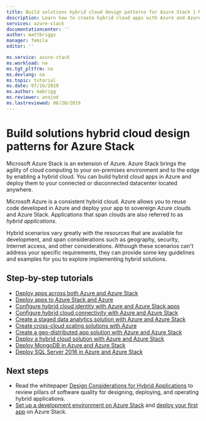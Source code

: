 ```yaml
---
title: Build solutions hybrid cloud design patterns for Azure Stack | Microsoft Docs
description: Learn how to create hybrid cloud apps with Azure and Azure Stack
services: azure-stack
documentationcenter: ''
author: mattbriggs
manager: femila
editor: ''

ms.service: azure-stack
ms.workload: na
ms.tgt_pltfrm: na
ms.devlang: na
ms.topic: tutorial
ms.date: 07/16/2019
ms.author: mabrigg
ms.reviewer: anajod
ms.lastreviewed: 06/20/2019
---
```


#  Build solutions hybrid cloud design patterns for Azure Stack

Microsoft Azure Stack is an extension of Azure. Azure Stack brings the agility of cloud computing to your on-premises environment and to the edge by enabling a hybrid cloud. You can build hybrid cloud apps in Azure and deploy them to your connected or disconnected datacenter located anywhere.

Microsoft Azure is a consistent hybrid cloud. Azure allows you to reuse code developed in Azure and deploy your app to sovereign Azure clouds and Azure Stack. Applications that span clouds are also referred to as *hybrid applications*.

Hybrid scenarios vary greatly with the resources that are available for development, and span considerations such as geography, security, Internet access, and other considerations. Although these scenarios can't address your specific requirements, they can provide some key guidelines and examples for you to explore implementing hybrid solutions.

## Step-by-step tutorials

- [Deploy apps across both Azure and Azure Stack](azure-stack-solution-pipeline.md)
- [Deploy apps to Azure Stack and Azure](azure-stack-solution-hybrid-identity.md)
- [Configure hybrid cloud identity with Azure and Azure Stack apps](azure-stack-solution-hybrid-connectivity.md)
- [Configure hybrid cloud connectivity with Azure and Azure Stack](azure-stack-solution-staged-data-analytics.md)
- [Create a staged data analytics solution with Azure and Azure Stack](azure-stack-solution-staged-data.md)
- [Create cross-cloud scaling solutions with Azure](azure-stack-solution-cloud-burst.md)
- [Create a geo-distributed app solution with Azure and Azure Stack](azure-stack-solution-geo-distributed.md)
- [Deploy a hybrid cloud solution with Azure and Azure Stack](azure-stack-solution-hybrid-cloud.md)
- [Deploy MongoDB in Azure and Azure Stack](azure-stack-solution-mongodb-ha.md)
- [Deploy SQL Server 2016 in Azure and Azure Stack](azure-stack-solution-sql-ha.md)


## Next steps

- Read the whitepaper [Design Considerations for Hybrid Applications](https://aka.ms/hybrid-cloud-applications-pillars) to review pillars of software quality for designing, deploying, and operating hybrid applications.
- [Set up a development environment on Azure Stack](azure-stack-dev-start.md) and [deploy your first app](azure-stack-dev-start-deploy-app.md) on Azure Stack.
